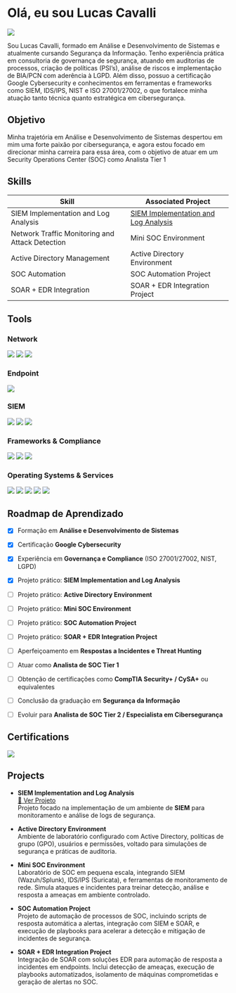 # Olá, eu sou Lucas Cavalli
<a href="https://www.linkedin.com/in/lucas-marciel-cavalli/"><img src="https://img.shields.io/badge/-LinkedIn-0072b1?&style=for-the-badge&logo=linkedin&logoColor=white" /></a>

Sou Lucas Cavalli, formado em Análise e Desenvolvimento de Sistemas e atualmente cursando Segurança da Informação. Tenho experiência prática em consultoria de governança de segurança, atuando em auditorias de processos, criação de políticas (PSI’s), análise de riscos e implementação de BIA/PCN com aderência à LGPD. Além disso, possuo a certificação Google Cybersecurity e conhecimentos em ferramentas e frameworks como SIEM, IDS/IPS, NIST e ISO 27001/27002, o que fortalece minha atuação tanto técnica quanto estratégica em cibersegurança.

## Objetivo

Minha trajetória em Análise e Desenvolvimento de Sistemas despertou em mim uma forte paixão por cibersegurança, e agora estou focado em direcionar minha carreira para essa área, com o objetivo de atuar em um Security Operations Center (SOC) como Analista Tier 1

## Skills

| Skill                                         | Associated Project         |
|-----------------------------------------------|----------------------------|
| SIEM Implementation and Log Analysis          | <a href="#siem-implementation-and-log-analysis">SIEM Implementation and Log Analysis</a> |
| Network Traffic Monitoring and Attack Detection | Mini SOC Environment</a> |
| Active Directory Management                    | Active Directory Environment</a> |
| SOC Automation                                 | SOC Automation Project</a> |
| SOAR + EDR Integration                         | SOAR + EDR Integration Project</a> |


## Tools

### Network
<div>
    <img src="https://img.shields.io/badge/-Wireshark-1679A7?&style=for-the-badge&logo=Wireshark&logoColor=white" />
    <img src="https://img.shields.io/badge/-Suricata-EF3B2D?&style=for-the-badge&logo=Suricata&logoColor=white" />
    <img src="https://img.shields.io/badge/-Fortigate-EE3124?&style=for-the-badge&logo=Fortinet&logoColor=white" />
</div>

### Endpoint
<div>
    <img src="https://img.shields.io/badge/-Microsoft_Defender_for_Endpoint-00A4EF?&style=for-the-badge&logo=Microsoft&logoColor=white" />
</div>

### SIEM
<div>
    <img src="https://img.shields.io/badge/-Splunk-000000?&style=for-the-badge&logo=Splunk&logoColor=white" />
    <img src="https://img.shields.io/badge/-Wazuh-002E5E?&style=for-the-badge&logo=Wazuh&logoColor=white" />
    <img src="https://img.shields.io/badge/-Google%20Chronicle-4285F4?&style=for-the-badge&logo=Google&logoColor=white" />
</div>

### Frameworks & Compliance
<div>
    <img src="https://img.shields.io/badge/-ISO%2027001-25A162?&style=for-the-badge&logo=ISO&logoColor=white" />
    <img src="https://img.shields.io/badge/-NIST%20Cybersecurity%20Framework-005A9C?&style=for-the-badge&logo=NIST&logoColor=white" />
    <img src="https://img.shields.io/badge/-LGPD-FF5722?&style=for-the-badge&logo=Databricks&logoColor=white" />
</div>

### Operating Systems & Services
<div>
    <img src="https://img.shields.io/badge/-Windows-0078D6?&style=for-the-badge&logo=Windows&logoColor=white" />
    <img src="https://img.shields.io/badge/-Linux-FCC624?&style=for-the-badge&logo=Linux&logoColor=black" />
    <img src="https://img.shields.io/badge/-MacOS-000000?&style=for-the-badge&logo=Apple&logoColor=white" />
    <img src="https://img.shields.io/badge/-Android-3DDC84?&style=for-the-badge&logo=Android&logoColor=white" />
    <img src="https://img.shields.io/badge/-Active%20Directory-008272?&style=for-the-badge&logo=Microsoft&logoColor=white" />
</div>

## Roadmap de Aprendizado

- [x] Formação em **Análise e Desenvolvimento de Sistemas**
- [x] Certificação **Google Cybersecurity**
- [x] Experiência em **Governança e Compliance** (ISO 27001/27002, NIST, LGPD)
- [x] Projeto prático: **SIEM Implementation and Log Analysis**
- [ ] Projeto prático: **Active Directory Environment**
- [ ] Projeto prático: **Mini SOC Environment**
- [ ] Projeto prático: **SOC Automation Project**
- [ ] Projeto prático: **SOAR + EDR Integration Project**
- [ ] Aperfeiçoamento em **Respostas a Incidentes e Threat Hunting**
- [ ] Atuar como **Analista de SOC Tier 1**
- [ ] Obtenção de certificações como **CompTIA Security+ / CySA+** ou equivalentes
- [ ] Conclusão da graduação em **Segurança da Informação**  
- [ ] Evoluir para **Analista de SOC Tier 2 / Especialista em Cibersegurança**




## Certifications
<div>
<img src="https://img.shields.io/badge/-Google%20Cybersecurity%20Certificate-4285F4?&style=for-the-badge&logo=Google&logoColor=white" />
</div>

## Projects

- **SIEM Implementation and Log Analysis**  
  <a href="https://google.com">🔗 Ver Projeto</a>  
  Projeto focado na implementação de um ambiente de **SIEM** para monitoramento e análise de logs de segurança.
  
- **Active Directory Environment**   
  Ambiente de laboratório configurado com Active Directory, políticas de grupo (GPO), usuários e permissões, voltado para simulações de segurança e práticas de auditoria.

- **Mini SOC Environment**  
  Laboratório de SOC em pequena escala, integrando SIEM (Wazuh/Splunk), IDS/IPS (Suricata), e ferramentas de monitoramento de rede. Simula ataques e incidentes para treinar detecção, análise e resposta a ameaças em ambiente controlado.

- **SOC Automation Project**    
  Projeto de automação de processos de SOC, incluindo scripts de resposta automática a alertas, integração com SIEM e SOAR, e execução de playbooks para acelerar a detecção e mitigação de incidentes de segurança.

- **SOAR + EDR Integration Project**  
  Integração de SOAR com soluções EDR para automação de resposta a incidentes em endpoints. Inclui detecção de ameaças, execução de playbooks automatizados, isolamento de máquinas comprometidas e geração de alertas no SOC.
